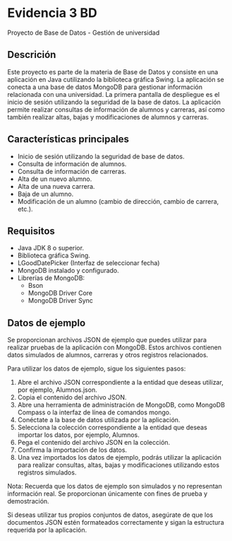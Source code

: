 # Evidencia 3 BD
Proyecto de Base de Datos - Gestión de universidad
## Descrición
Este proyecto es parte de la materia de Base de Datos y consiste en una aplicación en Java cutilizando la biblioteca gráfica Swing. La aplicación se conecta a una base de datos MongoDB para gestionar información relacionada con una universidad. La primera pantalla de despliegue es el inicio de sesión utilizando la seguridad de la base de datos. La aplicación permite realizar consultas de información de alumnos y carreras, así como también realizar altas, bajas y modificaciones de alumnos y carreras.
## Características principales
- Inicio de sesión utilizando la seguridad de base de datos.
- Consulta de información de alumnos.
- Consulta de información de carreras.
- Alta de un nuevo alumno.
- Alta de una nueva carrera.
- Baja de un alumno.
- Modificación de un alumno (cambio de dirección, cambio de carrera, etc.).
## Requisitos
- Java JDK 8 o superior.
- Biblioteca gráfica Swing.
- LGoodDatePicker (Interfaz de seleccionar fecha)
- MongoDB instalado y configurado.
- Librerías de MongoDB:
  - Bson
  - MongoDB Driver Core
  - MongoDB Driver Sync
## Datos de ejemplo
Se proporcionan archivos JSON de ejemplo que puedes utilizar para realizar pruebas de la aplicación con MongoDB. Estos archivos contienen datos simulados de alumnos, carreras y otros registros relacionados.

Para utilizar los datos de ejemplo, sigue los siguientes pasos:

1. Abre el archivo JSON correspondiente a la entidad que deseas utilizar, por ejemplo, Alumnos.json.
2. Copia el contenido del archivo JSON.
3. Abre una herramienta de administración de MongoDB, como MongoDB Compass o la interfaz de línea de comandos mongo.
4. Conéctate a la base de datos utilizada por la aplicación.
5. Selecciona la colección correspondiente a la entidad que deseas importar los datos, por ejemplo, Alumnos.
6. Pega el contenido del archivo JSON en la colección.
7. Confirma la importación de los datos.
8. Una vez importados los datos de ejemplo, podrás utilizar la aplicación para realizar consultas, altas, bajas y modificaciones utilizando estos registros simulados.

Nota: Recuerda que los datos de ejemplo son simulados y no representan información real. Se proporcionan únicamente con fines de prueba y demostración.

Si deseas utilizar tus propios conjuntos de datos, asegúrate de que los documentos JSON estén formateados correctamente y sigan la estructura requerida por la aplicación.
